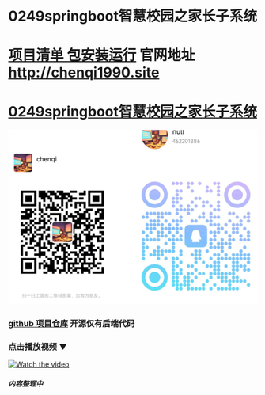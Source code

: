 # 0249springboot智慧校园之家长子系统


# [项目清单 包安装运行](http://chenqi1990.site) 官网地址 http://chenqi1990.site

# [0249springboot智慧校园之家长子系统](https://github.com/GraduationProject-springboot/0249springboot)

![picture](https://raw.githubusercontent.com/GraduationProject-springboot/.github/main/img/wx.png)

### [github 项目仓库](https://github.com/GraduationProject-springboot/allSpringbootProjects) 开源仅有后端代码

### 点击播放视频 ▼
[![Watch the video](https://i.sstatic.net/Vp2cE.png)](https://www.bilibili.com/video/BV1ULbQeREgz?p=1)

#####   内容整理中  











